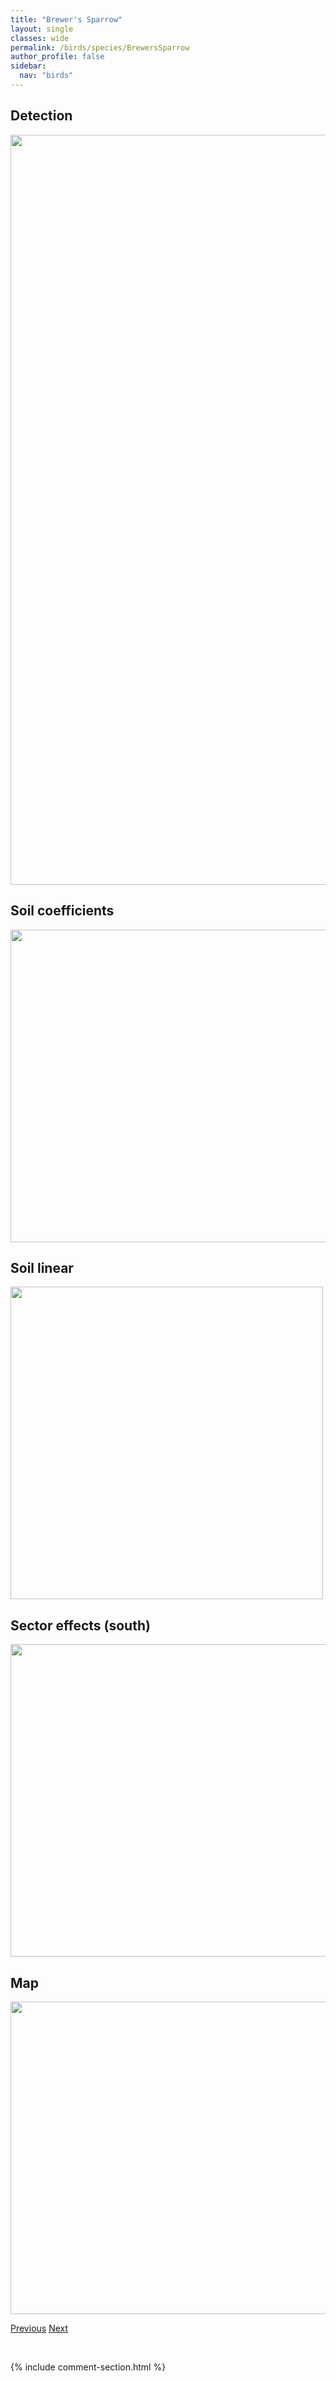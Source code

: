 ```yaml
---
title: "Brewer's Sparrow"
layout: single
classes: wide
permalink: /birds/species/BrewersSparrow
author_profile: false
sidebar:
  nav: "birds"
---
```


<h2>Detection</h2>

<a href="https://drive.google.com/uc?export=view&id=1z_5TS2tb3HszbCiWDur2KJTHy7cC_INH">
<img src="https://drive.google.com/uc?export=view&id=1z_5TS2tb3HszbCiWDur2KJTHy7cC_INH" height = "1200" width = "800">
</a>

<h2>Soil coefficients</h2>

<a href="https://drive.google.com/uc?export=view&id=1fCM1jCwO54PK_1MrI_uAzwQIuypqHTF-">
<img src="https://drive.google.com/uc?export=view&id=1fCM1jCwO54PK_1MrI_uAzwQIuypqHTF-" height = "500" width = "1000">
</a>

<h2>Soil linear</h2>

<a href="https://drive.google.com/uc?export=view&id=1Msm1eVF-103OXBT31qEV27Yv0IqlpWp-">
<img src="https://drive.google.com/uc?export=view&id=1Msm1eVF-103OXBT31qEV27Yv0IqlpWp-" height = "500" width = "500">
</a>

<h2>Sector effects (south)</h2>

<a href="https://drive.google.com/uc?export=view&id=1cEgHEocX6f_t-lA6WlYZxaJIdft27w4m">
<img src="https://drive.google.com/uc?export=view&id=1cEgHEocX6f_t-lA6WlYZxaJIdft27w4m" height = "500" width = "1000">
</a>

<h2>Map</h2>

<a href="https://drive.google.com/uc?export=view&id=1qWTCnGqNWykfkBsx1SC-k5esFwLUjAJV">
<img src="https://drive.google.com/uc?export=view&id=1qWTCnGqNWykfkBsx1SC-k5esFwLUjAJV" height = "500" width = "1500">
</a>

<a href="/birds/species/BrownCreeper/" class="pagination--pager" title="Brown Creeper">Previous</a> <a href="/birds/species/BrownThrasher/" class="pagination--pager" title="Brown Thrasher">Next</a>

<p>&nbsp;</p>

{% include comment-section.html %}
